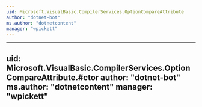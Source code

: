 ```yaml
---
uid: Microsoft.VisualBasic.CompilerServices.OptionCompareAttribute
author: "dotnet-bot"
ms.author: "dotnetcontent"
manager: "wpickett"
---
```


---
uid: Microsoft.VisualBasic.CompilerServices.OptionCompareAttribute.#ctor
author: "dotnet-bot"
ms.author: "dotnetcontent"
manager: "wpickett"
---
